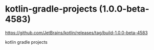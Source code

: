 # kotlin-gradle-projects (1.0.0-beta-4583)

https://github.com/JetBrains/kotlin/releases/tag/build-1.0.0-beta-4583

kotlin gradle projects

